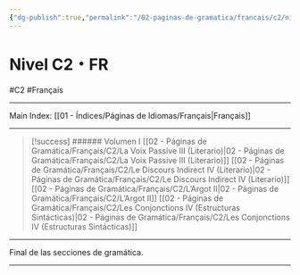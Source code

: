 ```yaml
---
{"dg-publish":true,"permalink":"/02-paginas-de-gramatica/francais/c2/nivel-c2-fr/"}
---
```



# Nivel C2・FR
#C2  #Français
___
Main Index: [[01 - Índices/Páginas de Idiomas/Français\|Français]]
___
> [!success] ###### Volumen I
 [[02 - Páginas de Gramática/Français/C2/La Voix Passive III (Literario)\|02 - Páginas de Gramática/Français/C2/La Voix Passive III (Literario)]]
 [[02 - Páginas de Gramática/Français/C2/Le Discours Indirect IV (Literario)\|02 - Páginas de Gramática/Français/C2/Le Discours Indirect IV (Literario)]]
 [[02 - Páginas de Gramática/Français/C2/L’Argot II\|02 - Páginas de Gramática/Français/C2/L’Argot II]]
 [[02 - Páginas de Gramática/Français/C2/Les Conjonctions IV (Estructuras Sintácticas)\|02 - Páginas de Gramática/Français/C2/Les Conjonctions IV (Estructuras Sintácticas)]]

___

Final de las secciones de gramática.

___